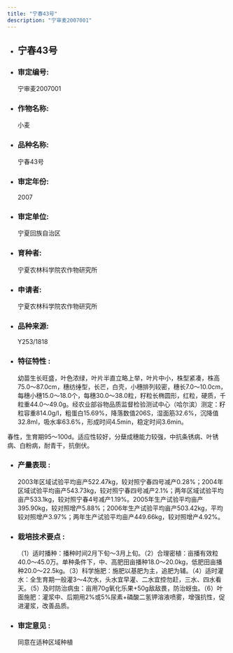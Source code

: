 ```yaml
---
title: "宁春43号"
description: "宁审麦2007001"
---
```

* ## 宁春43号
* ###  审定编号:  
   宁审麦2007001

*  ### 作物名称:  
   小麦

*   ###  品种名称: 
    宁春43号

*   ### 审定年份: 
    2007

*   ### 审定单位:  
    宁夏回族自治区

*   ### 育种者:  
    宁夏农林科学院农作物研究所

*   ### 申请者:  
    宁夏农林科学院农作物研究所

*   ### 品种来源:  
    Y253/1818

*   ### 特征特性 : 
    幼苗生长旺盛，叶色浓绿，叶片半直立略上举，叶片中小，株型紧凑，株高75.0～87.0cm，穗纺缍型，长芒，白壳，小穗排列较密，穗长7.0～10.0cm，每穗小穗15.0～18.0个，每穗30.0～38.0粒，籽粒长椭圆形，红粒，硬质，千粒重44.0～49.0g。经农业部谷物品质监督检验测试中心（哈尔滨）测定：籽粒容重814.0g/l，粗蛋白15.69%，降落数值206S，湿面筋32.6%，沉降值32.8ml，吸水率63.6%，形成时间4.5min，稳定时间3.6min。
春性，生育期95～100d。适应性较好，分蘖成穗能力较强，中抗条锈病、叶锈病、白粉病，耐青干，抗倒伏。

*   ### 产量表现 : 
    2003年区域试验平均亩产522.47kg，较对照宁春四号减产0.28%；2004年区域试验平均亩产543.73kg，较对照宁春四号减产2.1%；两年区域试验平均亩产533.1kg，较对照宁春4号减产1.19%。2005年生产试验平均亩产395.90kg，较对照增产5.88%；2006年生产试验平均亩产503.42kg，平均较对照增产3.97%；两年生产试验平均亩产449.66kg，较对照增产4.92%。

*   ### 栽培技术要点 : 
    （1）适时播种：播种时间2月下旬～3月上旬。（2）合理密植：亩播有效粒40.0～45.0万。单种条件下，中、高肥田亩播种18.0～20.0kg，低肥田亩播种20.0～22.5kg。（3）科学施肥：施肥以基肥为主，追肥为辅。（4）适时灌水：全生育期一般灌3～4次水，头水宜早灌、二水宜控勿赶，三水、四水看天。（5）及时防治病虫：亩用70g氧化乐果+50g敌敌畏，防治蚜虫。（6）叶面施肥：灌浆中、后期用2%或5%尿素+磷酸二氢钾溶液喷雾，增强抗性，促进灌浆，改善品质。

*   ### 审定意见 : 
    同意在适种区域种植
